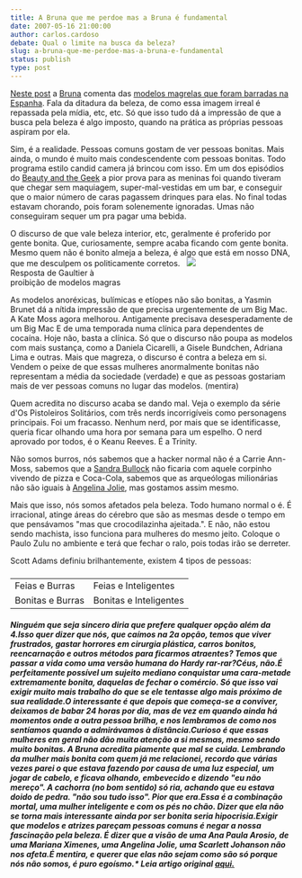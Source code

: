 ```yaml
---
title: A Bruna que me perdoe mas a Bruna é fundamental
date: 2007-05-16 21:00:00
author: carlos.cardoso
debate: Qual o limite na busca da beleza?
slug: a-bruna-que-me-perdoe-mas-a-bruna-e-fundamental
status: publish 
type: post
---
```


  
[Neste post](http://futilfutilidade.blogspot.com/2006/10/peso-pena.html) a [Bruna](http://futilfutilidade.blogspot.com/) comenta das [modelos magrelas que foram barradas na Espanha](http://www.bbc.co.uk/portuguese/noticias/story/2006/09/060913_espanha_modelos.shtml). Fala da ditadura da beleza, de como essa imagem irreal é repassada pela mídia, etc, etc. Só que isso tudo dá a impressão de que a busca pela beleza é algo imposto, quando na prática as próprias pessoas aspiram por ela.  
  
Sim, é a realidade. Pessoas comuns gostam de ver pessoas bonitas. Mais ainda, o mundo é muito mais condescendente com pessoas bonitas. Todo programa estilo candid camera já brincou com isso. Em um dos episódios do [Beauty and the Geek](http://www.carloscardoso.com/?p=428) a pior prova para as meninas foi quando tiveram que chegar sem maquiagem, super-mal-vestidas em um bar, e conseguir que o maior número de caras pagassem drinques para elas. No final todas estavam chorando, pois foram solenemente ignoradas. Umas não conseguiram sequer um pra pagar uma bebida.  
  
O discurso de que vale beleza interior, etc, geralmente é proferido por gente bonita. Que, curiosamente, sempre acaba ficando com gente bonita. Mesmo quem não é bonito almeja a beleza, é algo que está em nosso DNA, que me desculpem os politicamente corretos.   
[![](http://www.carloscardoso.com/wp-content/2006/10/WindowsLiveWriter/ABrunaquemeperdoemasaBrunaFundamental_86B1/willy_thumb%5B3%5D.jpg)](http://www.carloscardoso.com/wp-content/2006/10/WindowsLiveWriter/ABrunaquemeperdoemasaBrunaFundamental_86B1/willy%5B5%5D.jpg)   
Resposta de Gaultier à  
proibição de modelos magras


As modelos anoréxicas, bulímicas e etíopes não são bonitas, a Yasmin Brunet dá a nítida impressão de que precisa urgentemente de um Big Mac. A Kate Moss agora melhorou. Antigamente precisava desesperadamente de um Big Mac E de uma temporada numa clínica para dependentes de cocaína. Hoje não, basta a clínica. Só que o discurso não poupa as modelos com mais sustança, como a Daniela Cicarelli, a Gisele Bundchen, Adriana Lima e outras. Mais que magreza, o discurso é contra a beleza em si. Vendem o peixe de que essas mulheres anormalmente bonitas não representam a média da sociedade (verdade) e que as pessoas gostariam mais de ver pessoas comuns no lugar das modelos. (mentira)  
  
Quem acredita no discurso acaba se dando mal. Veja o exemplo da série d'Os Pistoleiros Solitários, com três nerds incorrigíveis como personagens principais. Foi um fracasso. Nenhum nerd, por mais que se identificasse, queria ficar olhando uma hora por semana para um espelho. O nerd aprovado por todos, é o Keanu Reeves. É a Trinity.  
  
Não somos burros, nós sabemos que a hacker normal não é a Carrie Ann-Moss, sabemos que a [Sandra Bullock](http://www.imdb.com/title/tt0113957/) não ficaria com aquele corpinho vivendo de pizza e Coca-Cola, sabemos que as arqueólogas milionárias não são iguais à [Angelina Jolie](http://www.imdb.com/title/tt0146316/), mas gostamos assim mesmo.  
  
Mais que isso, nós somos afetados pela beleza. Todo humano normal o é. É irracional, atinge áreas do cérebro que são as mesmas desde o tempo em que pensávamos "mas que crocodilazinha ajeitada.". E não, não estou sendo machista, isso funciona para mulheres do mesmo jeito. Coloque o Paulo Zulu no ambiente e terá que fechar o ralo, pois todas irão se derreter.  
  
Scott Adams definiu brilhantemente, existem 4 tipos de pessoas:


##### 


|  |  |
| --- | --- |
| Feias e Burras | Feias e Inteligentes |
| Bonitas e Burras | Bonitas e Inteligentes |


##### Ninguém que seja sincero diria que prefere qualquer opção além da 4.Isso quer dizer que nós, que caímos na 2a opção, temos que viver frustrados, gastar horrores em cirurgia plástica, carros bonitos, reencarnação e outros métodos para ficarmos atraentes? Temos que passar a vida como uma versão humana do Hardy rar-rar?Céus, não.É perfeitamente possível um sujeito mediano conquistar uma cara-metade extremamente bonita, daquelas de fechar o comércio. Só que isso vai exigir muito mais trabalho do que se ele tentasse algo mais próximo de sua realidade.O interessante é que depois que começa-se a conviver, deixamos de babar 24 horas por dia, mas de vez em quando ainda há momentos onde a outra pessoa brilha, e nos lembramos de como nos sentíamos quando a admirávamos à distância.Curioso é que essas mulheres em geral não dão muita atenção a si mesmas, mesmo sendo muito bonitas. A Bruna acredita piamente que mal se cuida. Lembrando da mulher mais bonita com quem já me relacionei, recordo que várias vezes parei o que estava fazendo por causa de uma luz especial, um jogar de cabelo, e ficava olhando, embevecido e dizendo "eu não mereço". A cachorra (no bom sentido) só ria, achando que eu estava doido de pedra. "não sou tudo isso". Pior que era.Essa é a combinação mortal, uma mulher inteligente e com os pés no chão. Dizer que ela não se torna mais interessante ainda por ser bonita seria hipocrisia.Exigir que modelos e atrizes pareçam pessoas comuns é negar a nossa fascinação pela beleza. É dizer que a visão de uma Ana Paula Arosio, de uma Mariana Ximenes, uma Angelina Jolie, uma Scarlett Johanson não nos afeta.É mentira, e querer que elas não sejam como são só porque nós não somos, é puro egoísmo.\* Leia artigo original [aqui.](http://www.carloscardoso.com/2006/10/05/a-bruna-que-me-perdoe-mas-a-bruna-fundamental/)



